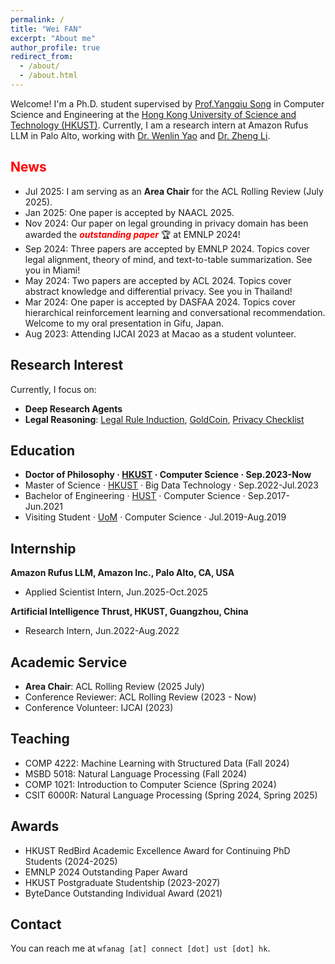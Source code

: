 ```yaml
---
permalink: /
title: "Wei FAN"
excerpt: "About me"
author_profile: true
redirect_from: 
  - /about/
  - /about.html
---
```


Welcome! I'm a Ph.D. student supervised by [Prof.Yangqiu Song](https://www.cse.ust.hk/~yqsong/) in Computer Science and Engineering at the [Hong Kong University of Science and Technology (HKUST)](https://hkust.edu.hk/). Currently, I am a research intern at Amazon Rufus LLM in Palo Alto, working with [Dr. Wenlin Yao](https://scholar.google.com/citations?user=qwo2A24AAAAJ) and [Dr. Zheng Li](https://scholar.google.com.hk/citations?user=P6fwn4AAAAAJ&hl).


## <font color="#FF0000">News</font>
- Jul 2025: I am serving as an **Area Chair** for the ACL Rolling Review (July 2025).
- Jan 2025: One paper is accepted by NAACL 2025.
- Nov 2024: Our paper on legal grounding in privacy domain has been awarded the ***<font color="#FF0000">outstanding paper</font>*** 🏆 at EMNLP 2024!
- Sep 2024: Three papers are accepted by EMNLP 2024. Topics cover legal alignment, theory of mind, and text-to-table summarization. See you in Miami!
- May 2024: Two papers are accepted by ACL 2024. Topics cover abstract knowledge and differential privacy. See you in Thailand!
- Mar 2024: One paper is accepted by DASFAA 2024. Topics cover hierarchical reinforcement learning and conversational recommendation. Welcome to my oral presentation in Gifu, Japan.
- Aug 2023: Attending IJCAI 2023 at Macao as a student volunteer.

## Research Interest
<!-- My primary research focus is on **retrieval** and **logical reasoning**, with a special interest in the theory and application of legal NLP, large-scale knowledge graphs, and recommender systems. -->
Currently, I focus on:
- **Deep Research Agents**
- **Legal Reasoning**: [Legal Rule Induction](https://arxiv.org/abs/2505.14104), [GoldCoin](https://arxiv.org/abs/2406.11149), [Privacy Checklist](https://arxiv.org/abs/2408.10053)


## Education

-  **Doctor of Philosophy · [HKUST](https://hkust.edu.hk/) · Computer Science · Sep.2023-Now**
-  Master of Science · [HKUST](https://hkust.edu.hk/) · Big Data Technology · Sep.2022-Jul.2023
-  Bachelor of Engineering · [HUST](https://hust.edu.cn/) · Computer Science · Sep.2017-Jun.2021
-  Visiting Student · [UoM](https://www.manchester.ac.uk/) · Computer Science · Jul.2019-Aug.2019
  
## Internship
**Amazon Rufus LLM, Amazon Inc., Palo Alto, CA, USA**
- Applied Scientist Intern, Jun.2025-Oct.2025
  
**Artificial Intelligence Thrust, HKUST, Guangzhou, China**
- Research Intern, Jun.2022-Aug.2022

## Academic Service
- **Area Chair**: ACL Rolling Review (2025 July)
- Conference Reviewer: ACL Rolling Review (2023 - Now)
- Conference Volunteer: IJCAI (2023)

## Teaching
- COMP 4222: Machine Learning with Structured Data (Fall 2024)
- MSBD 5018: Natural Language Processing (Fall 2024)
- COMP 1021: Introduction to Computer Science (Spring 2024)
- CSIT 6000R: Natural Language Processing (Spring 2024, Spring 2025)


## Awards
- HKUST RedBird Academic Excellence Award for Continuing PhD Students (2024-2025)
- EMNLP 2024 Outstanding Paper Award
- HKUST Postgraduate Studentship (2023-2027)
- ByteDance Outstanding Individual Award (2021)

## Contact
You can reach me at `wfanag [at] connect [dot] ust [dot] hk`.

<script type='text/javascript' id='clustrmaps' src='//cdn.clustrmaps.com/map_v2.js?cl=ffffff&w=350&t=m&d=JH7LPAxuPOUwmpB8ZB01Fa168e4WMQg10LG3FtRaggk&co=4b98ce&cmo=3acc3a&cmn=ff5353&ct=ffffff'></script>